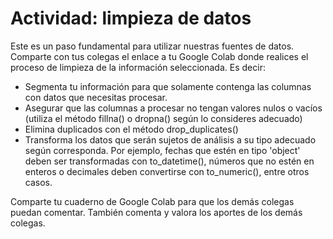 # Actividad: limpieza de datos

Este es un paso fundamental para utilizar nuestras fuentes de datos. Comparte con tus colegas el enlace a tu Google Colab donde realices el proceso de limpieza de la información seleccionada. Es decir:

- Segmenta tu información para que solamente contenga las columnas con datos que necesitas procesar.
- Asegurar que las columnas a procesar no tengan valores nulos o vacíos (utiliza el método fillna() o dropna() según lo consideres adecuado)
- Elimina duplicados con el método drop_duplicates()
- Transforma los datos que serán sujetos de análisis a su tipo adecuado según corresponda. Por ejemplo, fechas que estén en tipo 'object' deben ser transformadas con to_datetime(), números que no estén en enteros o decimales deben convertirse con to_numeric(), entre otros casos.

Comparte tu cuaderno de Google Colab para que los demás colegas puedan comentar. También comenta y valora los aportes de los demás colegas.
